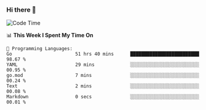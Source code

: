 ### Hi there 👋

<!--
**CrazyCollin/crazycollin** is a ✨ _special_ ✨ repository because its `README.md` (this file) appears on your GitHub profile.

Here are some ideas to get you started:

- 🔭 I’m currently working on ...
- 🌱 I’m currently learning ...
- 👯 I’m looking to collaborate on ...
- 🤔 I’m looking for help with ...
- 💬 Ask me about ...
- 📫 How to reach me: ...
- 😄 Pronouns: ...
- ⚡ Fun fact: ...
-->

<!--START_SECTION:waka-->
![Code Time](http://img.shields.io/badge/Code%20Time-1%2C320%20hrs%2019%20mins-blue)

📊 **This Week I Spent My Time On** 

```text
💬 Programming Languages: 
Go                       51 hrs 40 mins      █████████████████████████   98.67 % 
YAML                     29 mins             ░░░░░░░░░░░░░░░░░░░░░░░░░   00.95 % 
go.mod                   7 mins              ░░░░░░░░░░░░░░░░░░░░░░░░░   00.24 % 
Text                     2 mins              ░░░░░░░░░░░░░░░░░░░░░░░░░   00.08 % 
Markdown                 0 secs              ░░░░░░░░░░░░░░░░░░░░░░░░░   00.01 % 
```


<!--END_SECTION:waka-->
